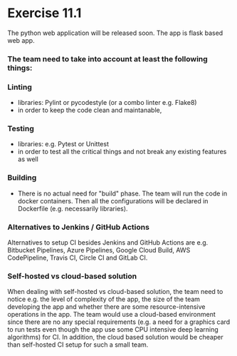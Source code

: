 # Exercise 11.1

The python web application will be released soon. The app is flask based web app.

### The team need to take into account at least the following things: 
### Linting 
- libraries: Pylint or pycodestyle (or a combo linter e.g. Flake8)
- in order to keep the code clean and maintanable, 

### Testing 
- libraries: e.g. Pytest or Unittest
- in order to test all the critical things and not break any existing features as well 

### Building
- There is no actual need for "build" phase. The team will run the code in docker containers. Then all the configurations will be declared in Dockerfile (e.g. necessarily libraries).

### Alternatives to Jenkins / GitHub Actions
Alternatives to setup CI besides Jenkins and GitHub Actions are e.g. Bitbucket Pipelines, Azure Pipelines, Google Cloud Build, AWS CodePipeline, Travis CI, Circle CI and GitLab CI.

### Self-hosted vs cloud-based solution

When dealing with self-hosted vs cloud-based solution, the team need to notice e.g. the level of complexity of the app, the size of the team developing the app and whether there are some resource-intensive operations in the app.
The team would use a cloud-based environment since there are no any special requirements (e.g. a need for a graphics card to run tests even though the app use some CPU intensive deep learning algorithms) for CI. In addition, the cloud based solution would be cheaper than self-hosted CI setup for such a small team.